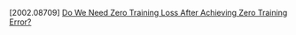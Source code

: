 [2002.08709] [Do We Need Zero Training Loss
After Achieving Zero Training Error?](https://arxiv.org/abs/2002.08709)
